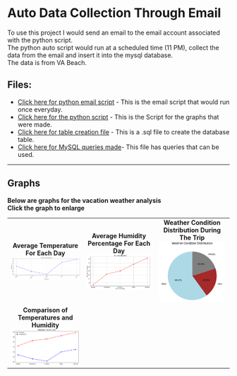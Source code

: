 # Auto Data Collection Through Email

To use this project I would send an email to the email account associated with the python script.  
The python auto script would run at a scheduled time (11 PM), collect the data from the email and insert it into the mysql database.  
The data is from VA Beach.

## Files:
- [Click here for python email script](https://github.com/RohrbachMatthew/Vacation_Weather/blob/main/weather_email_auto_python/main.py) - This is the email script that would run once everyday.
- [Click here for the python script](https://github.com/RohrbachMatthew/Vacation_Weather/blob/main/weather_email_auto_python/main.py) - This is the Script for the graphs that were made.
- [Click here for table creation file](https://github.com/RohrbachMatthew/Vacation_Weather/blob/main/create_table_and_index.sql) - This is a .sql file to create the database table.
- [Click here for MySQL queries made](https://github.com/RohrbachMatthew/Vacation_Weather/blob/main/avg_day_temp.sql)- This file has queries that can be used.

---
## Graphs
**Below are graphs for the vacation weather analysis**  
**Click the graph to enlarge**
<table>
  <tr>
    <td align="center">
      <strong>Average Temperature For Each Day</strong><br>
      <img src="https://github.com/RohrbachMatthew/Vacation_Weather/blob/main/img/AvgTempGraph.png" width="200"/>
    </td>
    <td align="center">
      <strong>Average Humidity Percentage For Each Day</strong><br>
      <img src="https://github.com/RohrbachMatthew/Vacation_Weather/blob/main/img/AvgDailyHumidity.png" width="200"/>
    </td>
        <td align="center">
      <strong>Weather Condition Distribution During The Trip</strong><br>
      <img src="https://github.com/RohrbachMatthew/Vacation_Weather/blob/main/img/weather_conditions.png" width="150"/>
    </td>
  </tr>
  <tr>
    <td align="center">
      <strong>Comparison of Temperatures and Humidity</strong><br>
      <img src="https://github.com/RohrbachMatthew/Vacation_Weather/blob/main/img/humidity_temperature.png" width="200"/>
    </td>
  </tr>
</table>

